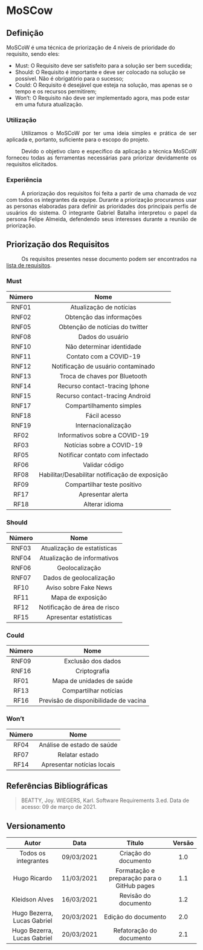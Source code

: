 # MoSCow

## Definição

<div style="text-indent: text-align: justify">
MoSCoW é uma técnica de priorização de 4 níveis de prioridade do requisito, sendo eles:
</div>

* Must: O Requisito deve ser satisfeito para a solução ser bem sucedida;
* Should: O Requisito é importante e deve ser colocado na solução se possível. Não é obrigatório para o sucesso;
* Could: O Requisito é desejável que esteja na solução, mas apenas se o tempo e os recursos permitirem;
* Won’t:  O Requisito não deve ser implementado agora, mas pode estar em uma futura atualização.

### Utilização
<div style="text-indent: 40px; text-align: justify">
Utilizamos o MoSCoW por ter uma ideia simples e prática de ser aplicada e, portanto, suficiente para o escopo do projeto.

Devido o objetivo claro e específico da aplicação a técnica MoSCoW forneceu todas as ferramentas necessárias para priorizar devidamente os requisitos elicitados.
</div>

### Experiência
<div style="text-indent: 40px; text-align: justify">
A priorização dos requisitos foi feita a partir de uma chamada de voz com todos os integrantes da equipe. Durante a priorização procuramos usar as personas elaboradas para definir as prioridades dos principais perfis de usuários do sistema. O integrante Gabriel Batalha interpretou o papel da persona Felipe Almeida, defendendo seus interesses durante a reunião de priorização.
</div>

## Priorização dos Requisitos
<div style="text-indent: 40px; text-align: justify">
Os requisitos presentes nesse documento podem ser encontrados na <a href="https://requisitos-de-software.github.io/2020.2-Coronavirus-SUS/elicitacao/requisitos/">lista de requisitos</a>.

</div>



### Must


|Número| Nome|
|:----:|:--:|
|RNF01|Atualização de notícias
|RNF02|Obtenção das informações
|RNF05|Obtenção de notícias do twitter
|RNF08|Dados do usuário
|RNF10|Não determinar identidade
|RNF11|Contato com a COVID-19
|RNF12|Notificação de usuário contaminado
|RNF13|Troca de chaves por Bluetooth
|RNF14|Recurso contact-tracing Iphone
|RNF15|Recurso contact-tracing Android
|RNF17|Compartilhamento simples|O usuário deve poder compartilhar teste positivo com no máximo 3 cliques
|RNF18|Fácil acesso|O usuário deve ter fácil acesso às dicas e notícias
|RNF19|Internacionalização|O sistema deve conter outros idiomas guardados
|RF02 |Informativos sobre a COVID-19
|RF03 |Notícias sobre a COVID-19
|RF05 |Notificar contato com infectado
|RF06 |Validar código 
|RF08 |Habilitar/Desabilitar notificação de exposição
|RF09 |Compartilhar teste positivo
|RF17 |Apresentar alerta
|RF18 |Alterar idioma|O usuário deve poder alterar o idioma do sistema



### Should
 

|Número|Nome|
|:----:|:-----:|
|RNF03| Atualização de estatísticas |
|RNF04| Atualização de informativos |
|RNF06| Geolocalização|
|RNF07|Dados de geolocalização|
|RF10|Aviso sobre Fake News|
|RF11 |Mapa de exposição|
|RF12 |Notificação de área de risco|
|RF15 |Apresentar estatísticas |


### Could

|Número|Nome|
|:---:|:--:|
RNF09|Exclusão dos dados
RNF16|Criptografia
RF01 |Mapa de unidades de saúde 
RF13 |Compartilhar notícias
RF16|Previsão de disponibilidade de vacina



### Won’t
|Número|Nome|
|:---:|:---:|
|RF04 |Análise de estado de saúde
|RF07|Relatar estado
|RF14 |Apresentar notícias locais


## Referências Bibliográficas
> BEATTY, Joy. WIEGERS, Karl. Software Requirements 3.ed. Data de acesso: 09 de março de 2021.


## Versionamento

| Autor     | Data       | Título     | Versão     |
| :--------:| :--------: | :--------: | :--------: |
| Todos os integrantes | 09/03/2021     | Criação do documento | 1.0 
| Hugo Ricardo | 11/03/2021     | Formatação e preparação para o GitHub pages | 1.1 |
| Kleidson Alves | 16/03/2021 | Revisão do documento| 1.2|
| Hugo Bezerra, Lucas Gabriel | 20/03/2021 | Edição do documento| 2.0|
| Hugo Bezerra, Lucas Gabriel | 20/03/2021 | Refatoração do documento| 2.1|

